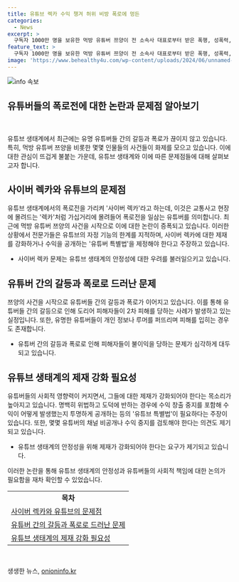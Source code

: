 ```yaml
---
title: 유튜브 렉카 수익 챙겨 허위 비방 폭로에 멍든
categories:
  - News
excerpt: >
  구독자 1000만 명을 보유한 먹방 유튜버 쯔양이 전 소속사 대표로부터 받은 폭행, 성폭력, 갈취 등의 피해를 고발하며 사이버 렉카에 대한 제재를 촉구하는 목소리가 높아지고 있다. 유튜브 생태계의 극단적인 오염을 우려하는 전문가들은 유튜버 특별법 제정을 촉구하고 있으며, 피해자의 개인정보 노출 등 2차 피해에 대한 우려도 나타나고 있다.
feature_text: >
  구독자 1000만 명을 보유한 먹방 유튜버 쯔양이 전 소속사 대표로부터 받은 폭행, 성폭력, 갈취 등의 피해를 고발하며 사이버 렉카에 대한 제재를 촉구하는 목소리가 높아지고 있다. 유튜브 생태계의 극단적인 오염을 우려하는 전문가들은 유튜버 특별법 제정을 촉구하고 있으며, 피해자의 개인정보 노출 등 2차 피해에 대한 우려도 나타나고 있다.
image: 'https://www.behealthy4u.com/wp-content/uploads/2024/06/unnamed-file.png'
---
```


<p><img src="https://www.behealthy4u.com/wp-content/uploads/2024/06/unnamed-file.png" alt="info 속보" /></p>

<h2>유튜버들의 폭로전에 대한 논란과 문제점 알아보기</h2>

<p data-ke-size="size16">&nbsp;</p>

<p>유튜브 생태계에서 최근에는 유명 유튜버들 간의 갈등과 폭로가 끊이지 않고 있습니다. 특히, 먹방 유튜버 쯔양을 비롯한 몇몇 인물들의 사건들이 화제를 모으고 있습니다. 이에 대한 관심이 뜨겁게 불붙는 가운데, 유튜브 생태계와 이에 따른 문제점들에 대해 살펴보고자 합니다.</p>

<h2 data-ke-size="size26">사이버 렉카와 유튜브의 문제점</h2>

<p>유튜브 생태계에서의 폭로전을 가리켜 '사이버 렉카'라고 하는데, 이것은 교통사고 현장에 몰려드는 '렉카'처럼 가십거리에 몰려들어 폭로전을 일삼는 유튜버를 의미합니다. 최근에 먹방 유튜버 쯔양의 사건을 시작으로 이에 대한 논란이 증폭되고 있습니다. 이러한 상황에서 전문가들은 유튜브의 자정 기능의 한계를 지적하며, 사이버 렉카에 대한 제재를 강화하거나 수익을 공개하는 '유튜버 특별법'을 제정해야 한다고 주장하고 있습니다.</p>

<ul>
<li>사이버 렉카 문제는 유튜브 생태계의 안정성에 대한 우려를 불러일으키고 있습니다.</li>
</ul>

<h2 data-ke-size="size26">유튜버 간의 갈등과 폭로로 드러난 문제</h2>

<p>쯔양의 사건을 시작으로 유튜버들 간의 갈등과 폭로가 이어지고 있습니다. 이를 통해 유튜버들 간의 갈등으로 인해 도리어 피해자들이 2차 피해를 당하는 사례가 발생하고 있는 실정입니다. 또한, 유명한 유튜버들이 개인 정보나 루머를 퍼뜨리며 피해를 입히는 경우도 존재합니다.</p>

<ul>
<li>유튜버 간의 갈등과 폭로로 인해 피해자들이 불이익을 당하는 문제가 심각하게 대두되고 있습니다.</li>
</ul>

<h2 data-ke-size="size26">유튜브 생태계의 제재 강화 필요성</h2>

<p>유튜버들의 사회적 영향력이 커지면서, 그들에 대한 제재가 강화되어야 한다는 목소리가 높아지고 있습니다. 명백히 위법하고 도덕에 반하는 경우에 수익 창출 중지를 포함해 수익이 어떻게 발생했는지 투명하게 공개하는 등의 '유튜브 특별법'이 필요하다는 주장이 있습니다. 또한, 몇몇 유튜버의 채널 비공개나 수익 중지를 검토해야 한다는 의견도 제기되고 있습니다.</p>

<ul>
<li>유튜브 생태계의 안정성을 위해 제재가 강화되어야 한다는 요구가 제기되고 있습니다.</li>
</ul>

<p>이러한 논란을 통해 유튜브 생태계의 안정성과 유튜버들의 사회적 책임에 대한 논의가 필요함을 재차 확인할 수 있었습니다.</p>

<table>
    <tbody>
        <tr>
            <td style="text-align: center; height: 17px;"><b>목차</b></td>
        </tr>
        <tr>
            <td style="text-align: left; height: 17px;"><a href="#사이버-렉카와-유튜브의-문제점">사이버 렉카와 유튜브의 문제점</a></td>
        </tr>
        <tr>
            <td style="text-align: left; height: 17px;"><a href="#유튜버-간의-갈등과-폭로로-드러난-문제">유튜버 간의 갈등과 폭로로 드러난 문제</a></td>
        </tr>
        <tr>
            <td style="text-align: left; height: 17px;"><a href="#유튜브-생태계의-제재-강화-필요성">유튜브 생태계의 제재 강화 필요성</a></td>
        </tr>
    </tbody>
</table>

<p data-ke-size="size16">&nbsp;</p>
생생한 뉴스, <a href="https://onioninfo.kr" rel="dofollow">onioninfo.kr</a>


